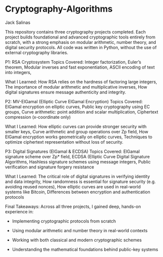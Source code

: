 # Cryptography-Algorithms
Jack Salinas

This repository contains three cryptography projects completed. Each project builds foundational and advanced cryptographic tools entirely from scratch, with a strong emphasis on modular arithmetic, number theory, and digital security protocols. All code was written in Python, without the use of external cryptography libraries.

P1: RSA Cryptosystem
Topics Covered: Integer factorization, Euler’s theorem, Modular inverses and fast exponentiation, ASCII encoding of text into integers, 

What I Learned: How RSA relies on the hardness of factoring large integers, The importance of modular arithmetic and multiplicative inverses, How digital signatures ensure message authenticity and integrity.

P2: MV-ElGamal (Elliptic Curve ElGamal Encryption)
Topics Covered: ElGamal encryption on elliptic curves, Public key cryptography using EC groups, Curve arithmetic: point addition and scalar multiplication, Ciphertext compression (x-coordinate only)

What I Learned: How elliptic curves can provide stronger security with smaller keys, Curve arithmetic and group operations over Zp field, How ElGamal encryption works geometrically on elliptic curves, Techniques to optimize ciphertext representation without loss of security.

P3: Digital Signatures (ElGamal & ECDSA)
Topics Covered: ElGamal signature scheme over Zp* field, ECDSA (Elliptic Curve Digital Signature Algorithms, Hashless signature schemes using message integers, Public verification and signature forgery resistance

What I Learned: The critical role of digital signatures in verifying identity and data integrity, How randomness is essential for signature security (e.g. avoiding reused nonces), How elliptic curves are used in real-world systems like Bitcoin, Differences between encryption and authentication protocols

Final Takeaways:
Across all three projects, I gained deep, hands-on experience in:
- Implementing cryptographic protocols from scratch

- Using modular arithmetic and number theory in real-world contexts

- Working with both classical and modern cryptographic schemes

- Understanding the mathematical foundations behind public-key systems


